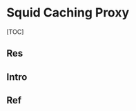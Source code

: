 # Squid Caching Proxy

[TOC]



## Res


## Intro


## Ref
[👍 10 Top Open Source Caching Tools for Linux in 2023]: https://www.tecmint.com/open-source-caching-tools-for-linux/

